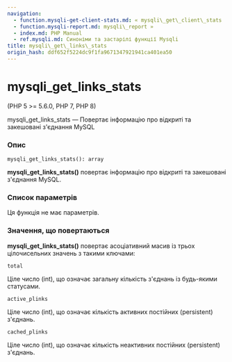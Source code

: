 ```yaml
---
navigation:
  - function.mysqli-get-client-stats.md: « mysqli\_get\_client\_stats
  - function.mysqli-report.md: mysqli\_report »
  - index.md: PHP Manual
  - ref.mysqli.md: Синоніми та застарілі функції Mysqli
title: mysqli\_get\_links\_stats
origin_hash: ddf652f5224dc9f1fa9671347921941ca401ea50
---
```

# mysqli\_get\_links\_stats

(PHP 5 >= 5.6.0, PHP 7, PHP 8)

mysqli\_get\_links\_stats — Повертає інформацію про відкриті та закешовані з'єднання MySQL

### Опис

```methodsynopsis
mysqli_get_links_stats(): array
```

**mysqli\_get\_links\_stats()** повертає інформацію про відкриті та закешовані з'єднання MySQL.

### Список параметрів

Ця функція не має параметрів.

### Значення, що повертаються

**mysqli\_get\_links\_stats()** повертає асоціативний масив із трьох цілочисельних значень з такими ключами:

`total`

Ціле число (int), що означає загальну кількість з'єднань із будь-якими статусами.

`active_plinks`

Ціле число (int), що означає кількість активних постійних (persistent) з'єднань.

`cached_plinks`

Ціле число (int), що означає кількість неактивних постійних (persistent) з'єднань.

